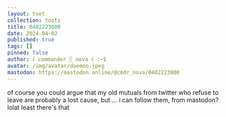 ```yaml
---
layout: toot
collection: toots
title: 0402223000
date: 2024-04-02
published: true
tags: []
pinned: false
author: ⸸ commander ░ nova ⸸ :~$
avatar: /img/avatar/daemon.jpeg
mastodon: https://mastodon.online/@cmdr_nova/0402223000
---
```


of course you could argue that my old mutuals from twitter who refuse to leave are probably a lost cause, but ... i can follow them, from mastodon? lolat least there's that

